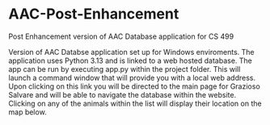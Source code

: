 # AAC-Post-Enhancement
Post Enhancement version of AAC Database application for CS 499

Version of AAC Databse application set up for Windows enviroments. The application uses Python 3.13 and is linked to a web hosted database. The app can be run by executing app.py within the project folder. This will launch a command window that will provide you with a local web address. Upon clicking on this link you will be directed to the main page for Grazioso Salvare and will be able to navigate the database within the website. Clicking on any of the animals within the list will display their location on the map below. 
